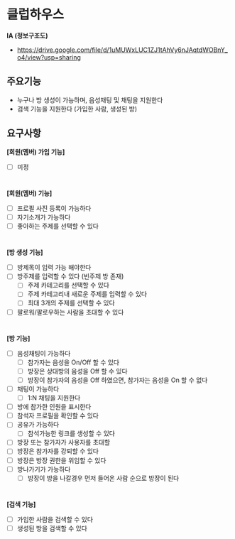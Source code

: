 # 클럽하우스 

**IA (정보구조도)**
- https://drive.google.com/file/d/1uMUWxLUC1ZJ1tAhVy6nJAqtdWOBnY_o4/view?usp=sharing

## 주요기능
- 누구나 방 생성이 가능하며, 음성채팅 및 채팅을 지원한다
- 검색 기능을 지원한다 (가입한 사람, 생성된 방)

  
## 요구사항
**[회원(멤버) 가입 기능]**
- [ ] 미정
#

**[회원(멤버) 기능]**
- [ ] 프로필 사진 등록이 가능하다
- [ ] 자기소개가 가능하다
- [ ] 좋아하는 주제를 선택할 수 있다
#

**[방 생성 기능]**  
- [ ] 방제목이 입력 가능 해야한다
- [ ] 방주제를 입력할 수 있다 (빈주제 방 존재)
  - [ ] 주제 카테고리를 선택할 수 있다
  - [ ] 주제 카테고리내 새로운 주제를 입력할 수 있다
  - [ ] 최대 3개의 주제를 선택할 수 있다
- [ ] 팔로워/팔로우하는 사람을 초대할 수 있다
#

**[방 기능]**
- [ ] 음성채팅이 가능하다
  - [ ] 참가자는 음성을 On/Off 할 수 있다
  - [ ] 방장은 상대방의 음성을 Off 할 수 있다
  - [ ] 방장이 참가자의 음성을 Off 하였으면, 참가자는 음성을 On 할 수 없다
- [ ] 채팅이 가능하다
  - [ ] 1:N 채팅을 지원한다
- [ ] 방에 참가한 인원을 표시한다
- [ ] 참석자 프로필을 확인할 수 있다
- [ ] 공유가 가능하다
  - [ ] 참석가능한 링크를 생성할 수 있다
- [ ] 방장 또는 참가자가 사용자를 초대할 
- [ ] 방장은 참가자를 강퇴할 수 있다
- [ ] 방장은 방장 권한을 위임할 수 있다
- [ ] 방나가기가 가능하다
  - [ ] 방장이 방을 나갈경우 먼저 들어온 사람 순으로 방장이 된다
#

**[검색 기능]**
- [ ] 가입한 사람을 검색할 수 있다
- [ ] 생성된 방을 검색할 수 있다
#  
 

